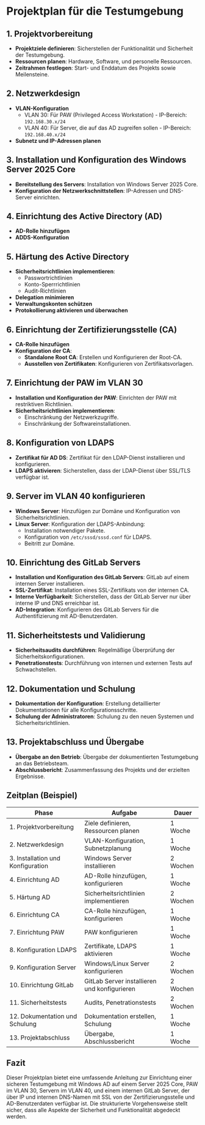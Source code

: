 # Projektplan für die Testumgebung

## 1. Projektvorbereitung
   - **Projektziele definieren**: Sicherstellen der Funktionalität und Sicherheit der Testumgebung.
   - **Ressourcen planen**: Hardware, Software, und personelle Ressourcen.
   - **Zeitrahmen festlegen**: Start- und Enddatum des Projekts sowie Meilensteine.

## 2. Netzwerkdesign
   - **VLAN-Konfiguration**
     - VLAN 30: Für PAW (Privileged Access Workstation) - IP-Bereich: `192.168.30.x/24`
     - VLAN 40: Für Server, die auf das AD zugreifen sollen - IP-Bereich: `192.168.40.x/24`
   - **Subnetz und IP-Adressen planen**

## 3. Installation und Konfiguration des Windows Server 2025 Core
   - **Bereitstellung des Servers**: Installation von Windows Server 2025 Core.
   - **Konfiguration der Netzwerkschnittstellen**: IP-Adressen und DNS-Server einrichten.

## 4. Einrichtung des Active Directory (AD)
   - **AD-Rolle hinzufügen**
   - **ADDS-Konfiguration**

## 5. Härtung des Active Directory
   - **Sicherheitsrichtlinien implementieren**:
     - Passwortrichtlinien
     - Konto-Sperrrichtlinien
     - Audit-Richtlinien
   - **Delegation minimieren**
   - **Verwaltungskonten schützen**
   - **Protokollierung aktivieren und überwachen**

## 6. Einrichtung der Zertifizierungsstelle (CA)
   - **CA-Rolle hinzufügen**
   - **Konfiguration der CA**:
     - **Standalone Root CA**: Erstellen und Konfigurieren der Root-CA.
     - **Ausstellen von Zertifikaten**: Konfigurieren von Zertifikatsvorlagen.

## 7. Einrichtung der PAW im VLAN 30
   - **Installation und Konfiguration der PAW**: Einrichten der PAW mit restriktiven Richtlinien.
   - **Sicherheitsrichtlinien implementieren**:
     - Einschränkung der Netzwerkzugriffe.
     - Einschränkung der Softwareinstallationen.

## 8. Konfiguration von LDAPS
   - **Zertifikat für AD DS**: Zertifikat für den LDAP-Dienst installieren und konfigurieren.
   - **LDAPS aktivieren**: Sicherstellen, dass der LDAP-Dienst über SSL/TLS verfügbar ist.

## 9. Server im VLAN 40 konfigurieren
   - **Windows Server**: Hinzufügen zur Domäne und Konfiguration von Sicherheitsrichtlinien.
   - **Linux Server**: Konfiguration der LDAPS-Anbindung:
     - Installation notwendiger Pakete.
     - Konfiguration von `/etc/sssd/sssd.conf` für LDAPS.
     - Beitritt zur Domäne.

## 10. Einrichtung des GitLab Servers
   - **Installation und Konfiguration des GitLab Servers**: GitLab auf einem internen Server installieren.
   - **SSL-Zertifikat**: Installation eines SSL-Zertifikats von der internen CA.
   - **Interne Verfügbarkeit**: Sicherstellen, dass der GitLab Server nur über interne IP und DNS erreichbar ist.
   - **AD-Integration**: Konfigurieren des GitLab Servers für die Authentifizierung mit AD-Benutzerdaten.

## 11. Sicherheitstests und Validierung
   - **Sicherheitsaudits durchführen**: Regelmäßige Überprüfung der Sicherheitskonfigurationen.
   - **Penetrationstests**: Durchführung von internen und externen Tests auf Schwachstellen.

## 12. Dokumentation und Schulung
   - **Dokumentation der Konfiguration**: Erstellung detaillierter Dokumentationen für alle Konfigurationsschritte.
   - **Schulung der Administratoren**: Schulung zu den neuen Systemen und Sicherheitsrichtlinien.

## 13. Projektabschluss und Übergabe
   - **Übergabe an den Betrieb**: Übergabe der dokumentierten Testumgebung an das Betriebsteam.
   - **Abschlussbericht**: Zusammenfassung des Projekts und der erzielten Ergebnisse.

## Zeitplan (Beispiel)

| Phase                | Aufgabe                                   | Dauer     |
|----------------------|-------------------------------------------|-----------|
| 1. Projektvorbereitung | Ziele definieren, Ressourcen planen       | 1 Woche   |
| 2. Netzwerkdesign      | VLAN-Konfiguration, Subnetzplanung         | 1 Woche   |
| 3. Installation und Konfiguration | Windows Server installieren    | 2 Wochen  |
| 4. Einrichtung AD      | AD-Rolle hinzufügen, konfigurieren        | 1 Woche   |
| 5. Härtung AD          | Sicherheitsrichtlinien implementieren     | 2 Wochen  |
| 6. Einrichtung CA      | CA-Rolle hinzufügen, konfigurieren        | 1 Woche   |
| 7. Einrichtung PAW     | PAW konfigurieren                         | 1 Woche   |
| 8. Konfiguration LDAPS | Zertifikate, LDAPS aktivieren             | 1 Woche   |
| 9. Konfiguration Server | Windows/Linux Server konfigurieren       | 2 Wochen  |
| 10. Einrichtung GitLab  | GitLab Server installieren und konfigurieren | 2 Wochen  |
| 11. Sicherheitstests    | Audits, Penetrationstests                | 2 Wochen  |
| 12. Dokumentation und Schulung | Dokumentation erstellen, Schulung | 1 Woche   |
| 13. Projektabschluss    | Übergabe, Abschlussbericht               | 1 Woche   |

## Fazit

Dieser Projektplan bietet eine umfassende Anleitung zur Einrichtung einer sicheren Testumgebung mit Windows AD auf einem Server 2025 Core, PAW im VLAN 30, Servern im VLAN 40, und einem internen GitLab Server, der über IP und internen DNS-Namen mit SSL von der Zertifizierungsstelle und AD-Benutzerdaten verfügbar ist. Die strukturierte Vorgehensweise stellt sicher, dass alle Aspekte der Sicherheit und Funktionalität abgedeckt werden.